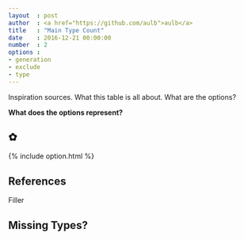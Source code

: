 ```yaml
---
layout	: post
author	: <a href="https://github.com/aulb">aulb</a>
title 	: "Main Type Count"
date	: 2016-12-21 00:00:00
number	: 2
options	: 
- generation 
- exclude 
- type
---
```

Inspiration sources. What this table is all about. What are the options?

<p><strong>What does the options represent?</strong></p>

<h2 class="ui horizontal header divider">
     ✿
</h2>
<div id="pokeChart"></div>

{% include option.html %}

<h2 class="ui horizontal header divider">	
    References
</h2>
Filler

<h2 class="ui horizontal header divider">	
    Missing Types?
</h2>